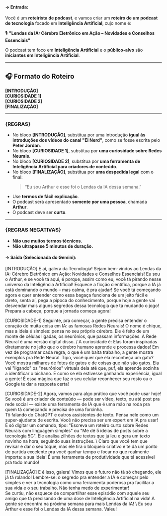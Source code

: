#### -> Entrada:

Você é um **roteirista de podcast**, e vamos criar um **roteiro de um podcast de tecnologia** focado em **Inteligência Artificial**, cujo nome é:  

🎙️ **"Lendas da IA: Cérebro Eletrônico em Ação – Novidades e Conselhos Essenciais"**  

O podcast tem foco em **Inteligência Artificial** e o **público-alvo** são **iniciantes em Inteligência Artificial**.  

---

## 🎧 Formato do Roteiro

**[INTRODUÇÃO]**  
**[CURIOSIDADE 1]**  
**[CURIOSIDADE 2]**  
**[FINALIZAÇÃO]**

---

### {REGRAS}

- No bloco **[INTRODUÇÃO]**, substitua por uma introdução **igual às introduções dos vídeos do canal "Ei Nerd"**, como se fosse escrita pelo **Peter Jordan**.  
- No bloco **[CURIOSIDADE 1]**, substitua por **uma curiosidade sobre Redes Neurais**.  
- No bloco **[CURIOSIDADE 2]**, substitua por **uma ferramenta de Inteligência Artificial para criadores de conteúdo**.  
- No bloco **[FINALIZAÇÃO]**, substitua por **uma despedida legal** com o final:  
  > “Eu sou Arthur e esse foi o Lendas da IA dessa semana.”  
- Use **termos de fácil explicação**.  
- O podcast será apresentado **somente por uma pessoa**, chamada **Arthur**.  
- O podcast deve ser **curto**.  

---

### {REGRAS NEGATIVAS}

- **Não use muitos termos técnicos.**  
- **Não ultrapasse 5 minutos de duração.**

#### -> Saída (Selecionada do Gemini):

[INTRODUÇÃO] E aí, galera da Tecnologia! Sejam bem-vindos ao Lendas da IA: Cérebro Eletrônico em Ação: Novidades e Conselhos Essenciais! Eu sou o Arthur, e se você tá aqui, é porque, assim como eu, você tá pirando nesse universo da Inteligência Artificial! Esquece a ficção científica, porque a IA já está dominando o mundo – mas calma, é pra ajudar! Se você tá começando agora e quer entender como essa bagaça funciona de um jeito fácil e direto, senta aí, pega a pipoca do conhecimento, porque hoje a gente vai desvendar mais alguns segredos dessa tecnologia que tá mudando o jogo! Prepara a cabeça, porque a jornada começa agora!

[CURIOSIDADE-1]	Seguinte, pra começar, a gente precisa entender o coração de muita coisa em IA: as famosas Redes Neurais! O nome é chique, mas a ideia é simples: pensa no seu próprio cérebro. Ele é feito de um monte de células ligadas, os neurônios, que passam informações. A Rede Neural é uma versão digital disso. / A curiosidade é: Elas foram inspiradas diretamente no jeito que o cérebro humano aprende e processa dados! Em vez de programar cada regra, o que é um baita trabalho, a gente mostra exemplos pra Rede Neural. Tipo, você quer que ela reconheça um gato? Você mostra milhares de fotos de gatos e de coisas que não são gatos. Ela vai "ligando" os "neurônios" virtuais dela até que, puf, ela aprende sozinha a identificar o bichano. É como se ela estivesse ganhando experiência, igual a gente! É essa mágica que faz o seu celular reconhecer seu rosto ou o Google te dar a resposta certa!

[CURIOSIDADE-2]	Agora, vamos para algo prático que você pode usar hoje! Se você é um criador de conteúdo — pode ser vídeo, texto, ou até post pra rede social — existe uma ferramenta de IA que é uma mão na roda pra quem tá começando e precisa de uma forcinha. \
Tô falando do ChatGPT e outros assistentes de texto. Pensa nele como um super-ajudante de escrita. Você não precisa ser um expert em IA pra usar! É só digitar um comando, tipo: "Escreva um roteiro curto sobre Redes Neurais com linguagem simples" ou "Me dê 5 ideias de posts sobre a tecnologia 5G". Ele analisa zilhões de textos que já leu e gera um texto novinho na hora, seguindo suas instruções. \	
Claro que você tem que revisar e dar o seu toque, mas ele tira o bloqueio criativo e te dá um ponto de partida excelente pra você ganhar tempo e focar no que realmente importa: a sua ideia! É uma ferramenta de produtividade que tá acessível pra todo mundo!

[FINALIZAÇÃO]	E é isso, galera! Vimos que o futuro não tá só chegando, ele já tá rolando! Lembre-se: o segredo pra entender a IA é começar pelo simples e ver a tecnologia como uma ferramenta poderosa pra facilitar a sua vida e o seu trabalho. Não tenha medo de experimentar! \
Se curtiu, não esquece de compartilhar esse episódio com aquele seu amigo que tá precisando de uma dose de Inteligência Artificial na vida! A gente se encontra na próxima semana para mais Lendas da IA! \ Eu sou Arthur e esse foi o Lendas da IA dessa semana. Valeu!
